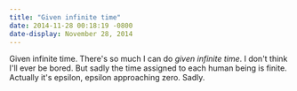 ```yaml
---
title: "Given infinite time"
date: 2014-11-28 00:18:19 -0800
date-display: November 28, 2014
---
```

Given infinite time. There's so much I can do *given infinite time*. I don't think I'll ever be bored. But sadly the time assigned to each human being is finite. Actually it's epsilon, epsilon approaching zero. Sadly.

